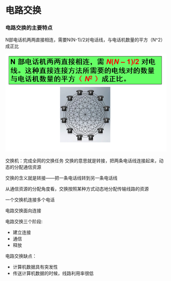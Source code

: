 # 电路交换

### 电路交换的主要特点

N部电话机两两直接相连，需要N(N-1)/2对电话线，与电话机数量的平方（N^2）成正比

![../Copy%20of%20%E7%94%B5%E8%B7%AF%E4%BA%A4%E6%8D%A2%2082d12b670c0d414eb334ca74ea859a57/Untitled.png](../Copy%20of%20%E7%94%B5%E8%B7%AF%E4%BA%A4%E6%8D%A2%2082d12b670c0d414eb334ca74ea859a57/Untitled.png)

交换机：完成全网的交换任务 交换的意思就是转接，把两条电话线连接起来，动态的分配通信资源

交换的含义就是转接——把一条电话线转到另一条电话线

从通信资源的分配角度看，交换按照某种方式动态地分配传输线路的资源

一个交换机连接多个电话

电路交换面向连接

电路交换三个阶段:

- 建立连接
- 通信
- 释放

电路交换缺点：

- 计算机数据具有突发性
- 传送计算机数据的时候，线路利用率很低